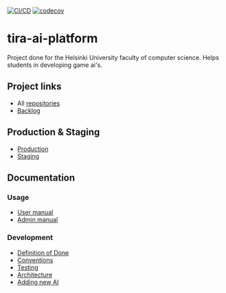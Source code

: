 [![CI/CD](https://github.com/game-ai-platform-team/tira-ai-platform/actions/workflows/cicd.yml/badge.svg)](https://github.com/game-ai-platform-team/tira-ai-platform/actions/workflows/cicd.yml)
[![codecov](https://codecov.io/gh/game-ai-platform-team/tira-ai-platform/graph/badge.svg?token=1X0SYPT0QS)](https://codecov.io/gh/game-ai-platform-team/tira-ai-platform)

# tira-ai-platform

Project done for the Helsinki University faculty of computer science. Helps students in developing game ai's.

## Project links

- All [repositories](https://github.com/orgs/game-ai-platform-team/repositories)
- [Backlog](https://github.com/orgs/game-ai-platform-team/projects/1)

## Production & Staging

- [Production](https://algolabra.cs.helsinki.fi)
- [Staging](https://ai-dev-platform-ohtuprojekti-staging.apps.ocp-test-0.k8s.it.helsinki.fi/index.html)

## Documentation

### Usage

- [User manual](docs/user_manual/manual.md)
- [Admin manual](docs/admin_manual.md)

### Development

- [Definition of Done](/docs/development/definitionofdone.md)
- [Conventions](/docs/development/conventions.md)
- [Testing](/docs/development/testing.md)
- [Architecture](/docs/architecture.md)
- [Adding new AI](https://github.com/game-ai-platform-team/ai-library-template)
